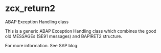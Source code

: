 # zcx_return2
ABAP Exception Handling class

This is a generic ABAP Exception Handling class which combines the good old MESSAGEs (SE91 messages) and BAPIRET2 structure.

For more information.
See SAP blog
<todo>
